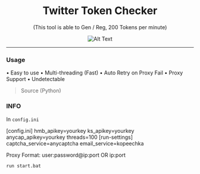 <br/>
<div align="center">
  
  # Twitter Token Checker
  
  (This tool is able to Gen / Reg, 200 Tokens per minute)
  
![Alt Text](https://imgur.com/2XhXIQQ)

 
</div>

--------------------------------------

### Usage


• Easy to use
• Multi-threading (Fast)
• Auto Retry on Proxy Fail
• Proxy Support
• Undetectable
>Source (Python)

### INFO

In ```config.ini```

[config.ini]
hmb_apikey=yourkey
ks_apikey=yourkey
anycap_apikey=yourkey
threads=100
[run-settings]
captcha_service=anycaptcha
email_service=kopeechka

Proxy Format: user:password@ip:port OR ip:port

```run start.bat```
